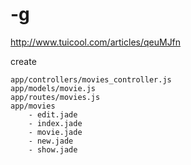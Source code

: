 # -g

http://www.tuicool.com/articles/qeuMJfn


create

```
app/controllers/movies_controller.js
app/models/movie.js
app/routes/movies.js
app/movies
    - edit.jade  
    - index.jade 
    - movie.jade 
    - new.jade   
    - show.jade
```